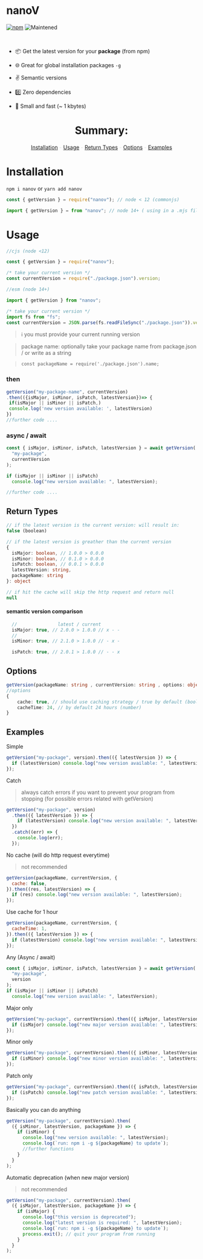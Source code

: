 # nanoV

<!-- [<img alt="GitHub Workflow Status" src="https://img.shields.io/github/workflow/status/Andrew-Colman/nanov/Node.js%20CI">](../../actions) -->

[<img alt="npm" src="https://img.shields.io/npm/dt/nanov?logo=npm">](https://npmjs.com/package/nanov)
<img alt="Maintened" src="https://img.shields.io/maintenance/yes/2022">

<br>

- 📦 Get the latest version for your **package** (from npm)

- 🌐 Great for global installation packages `-g`

- ✌️ Semantic versions

- 0️⃣ Zero dependencies

- 🚀 Small and fast (~ 1 kbytes)

<div align="center">

# Summary:

[Installation](#Installation) <span style="color:gainsboro;">-</span>
[Usage](#Usage) <span style="color:gainsboro;">-</span>
[Return Types](#Return-Types) <span style="color:gainsboro;">-</span>
[Options](#Options) <span style="color:gainsboro;">-</span>
[Examples](#Examples)

</div>

# Installation

`npm i nanov`
or
`yarn add nanov`

```js
const { getVersion } = require("nanov"); // node < 12 (commonjs)

import { getVersion } = from "nanov"; // node 14+ ( using in a .mjs file or setting "type":"module" inside your package.json) // or using a compatible module option in tsconfig for esm

```

# Usage

```cjs
//cjs (node <12)

const { getVersion } = require("nanov");

/* take your current version */
const currentVersion = require("./package.json").version;
```

```mjs
//esm (node 14+)

import { getVersion } from "nanov";

/* take your current version */
import fs from "fs";
const currentVersion = JSON.parse(fs.readFileSync("./package.json")).version;
```

> ℹ️ you must provide your current running version

> package name: optionally take your package name from package.json / or write as a string

> `const packageName = require('./package.json').name;`

### then

```js
getVersion("my-package-name", currentVersion)
.then(({isMajor, isMinor, isPatch, latestVersion})=> {
 if(isMajor || isMinor || isPatch,)
 console.log('new version available: ', latestVersion)
})
//further code ....
```

### async / await

```js
const { isMajor, isMinor, isPatch, latestVersion } = await getVersion(
  "my-package",
  currentVersion
);

if (isMajor || isMinor || isPatch)
  console.log("new version available: ", latestVersion);

//further code ....
```

## Return Types

```ts
// if the latest version is the current version: will result in:
false (boolean)

// if the latest version is greather than the current version
{
  isMajor: boolean, // 1.0.0 > 0.0.0
  isMinor: boolean, // 0.1.0 > 0.0.0
  isPatch: boolean, // 0.0.1 > 0.0.0
  latestVersion: string,
  packageName: string
}: object

// if hit the cache will skip the http request and return null
null

```

#### semantic version comparison

```js
  //               latest / current
  isMajor: true, // 2.0.0 > 1.0.0 // x - -
  //
  isMinor: true, // 2.1.0 > 1.0.0 // - x -

  isPatch: true, // 2.0.1 > 1.0.0 // - - x
```

## Options

```ts
getVersion(packageName: string , currentVersion: string , options: object)
//options
{
    cache: true, // should use caching strategy / true by default (boolean)
    cacheTime: 24, // by default 24 hours (number)
}
```

## Examples

Simple

```js
getVersion("my-package", version).then(({ latestVersion }) => {
  if (latestVersion) console.log("new version available: ", latestVersion);
});
```

Catch

> always catch errors if you want to prevent your program from stopping (for possible errors related with getVersion)

```js
getVersion("my-package", version)
  .then(({ latestVersion }) => {
    if (latestVersion) console.log("new version available: ", latestVersion);
  })
  .catch((err) => {
    console.log(err);
  });
```

No cache (will do http request everytime)

> not recommended

```js
getVersion(packageName, currentVersion, {
  cache: false,
}).then((res, latestVersion) => {
  if (res) console.log("new version available: ", latestVersion);
});
```

Use cache for 1 hour

```js
getVersion(packageName, currentVersion, {
  cacheTime: 1,
}).then(({ latestVersion }) => {
  if (latestVersion) console.log("new version available: ", latestVersion);
});
```

Any (Async / await)

```js
const { isMajor, isMinor, isPatch, latestVersion } = await getVersion(
  "my-package",
  version
);
if (isMajor || isMinor || isPatch)
  console.log("new version available: ", latestVersion);
```

Major only

```js
getVersion("my-package", currentVersion).then(({ isMajor, latestVersion }) => {
  if (isMajor) console.log("new major version available: ", latestVersion);
});
```

Minor only

```js
getVersion("my-package", currentVersion).then(({ isMinor, latestVersion }) => {
  if (isMinor) console.log("new minor version available: ", latestVersion);
});
```

Patch only

```js
getVersion("my-package", currentVersion).then(({ isPatch, latestVersion }) => {
  if (isPatch) console.log("new patch version available: ", latestVersion);
});
```

Basically you can do anything

```js
getVersion("my-package", currentVersion).then(
  ({ isMinor, latestVersion, packageName }) => {
    if (isMinor) {
      console.log("new version available: ", latestVersion);
      console.log(`run: npm i -g ${packageName} to update`);
      //further functions
    }
  }
);
```

Automatic deprecation (when new major version)

> not recommended

```js
getVersion("my-package", currentVersion).then(
  ({ isMajor, latestVersion, packageName }) => {
    if (isMajor) {
      console.log("this version is deprecated");
      console.log("latest version is required: ", latestVersion);
      console.log(`run: npm i -g ${packageName} to update`);
      process.exit(); // quit your program from running
    }
  }
);
```
